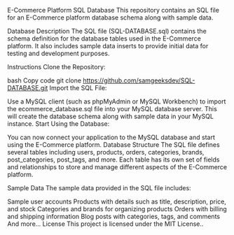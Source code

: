 E-Commerce Platform SQL Database
This repository contains an SQL file for an E-Commerce platform database schema along with sample data.

Database Description
The SQL file (SQL-DATABASE.sql) contains the schema definition for the database tables used in the E-Commerce platform. It also includes sample data inserts to provide initial data for testing and development purposes.

Instructions
Clone the Repository:

bash
Copy code
git clone https://github.com/samgeeksdev/SQL-DATABASE.git
Import the SQL File:

Use a MySQL client (such as phpMyAdmin or MySQL Workbench) to import the ecommerce_database.sql file into your MySQL database server.
This will create the database schema along with sample data in your MySQL instance.
Start Using the Database:

You can now connect your application to the MySQL database and start using the E-Commerce platform.
Database Structure
The SQL file defines several tables including users, products, orders, categories, brands, post_categories, post_tags, and more. Each table has its own set of fields and relationships to store and manage different aspects of the E-Commerce platform.

Sample Data
The sample data provided in the SQL file includes:

Sample user accounts
Products with details such as title, description, price, and stock
Categories and brands for organizing products
Orders with billing and shipping information
Blog posts with categories, tags, and comments
And more...
License
This project is licensed under the MIT License..

